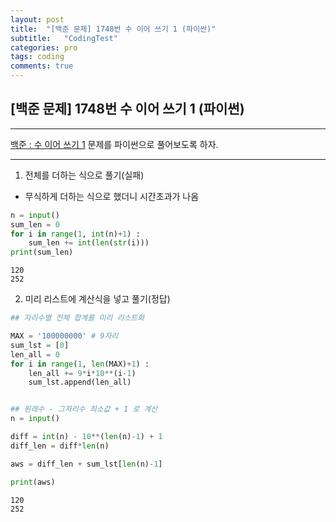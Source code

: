 ```yaml
---
layout: post
title:  "[백준 문제] 1748번 수 이어 쓰기 1 (파이썬)"
subtitle:   "CodingTest"
categories: pro
tags: coding
comments: true
---
```


## [백준 문제] 1748번 수 이어 쓰기 1 (파이썬)

---

[백준 : 수 이어 쓰기 1](https://www.acmicpc.net/problem/1748) 문제를 파이썬으로 풀어보도록 하자.  

---

1) 전체를 더하는 식으로 풀기(실패)
- 무식하게 더하는 식으로 했더니 시간초과가 나옴


```python
n = input()
sum_len = 0
for i in range(1, int(n)+1) :
    sum_len += int(len(str(i)))
print(sum_len)
```

    120
    252
    

2) 미리 리스트에 계산식을 넣고 풀기(정답)


```python
## 자리수별 전체 합계를 미리 리스트화

MAX = '100000000' # 9자리
sum_lst = [0]
len_all = 0
for i in range(1, len(MAX)+1) :
    len_all += 9*i*10**(i-1)
    sum_lst.append(len_all)


## 원래수 - 그자리수 최소값 + 1 로 계산
n = input()

diff = int(n) - 10**(len(n)-1) + 1
diff_len = diff*len(n)

aws = diff_len + sum_lst[len(n)-1]

print(aws)
```

    120
    252
    

